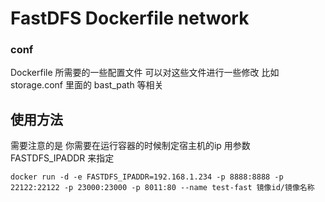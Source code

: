 # FastDFS Dockerfile network

### conf 
Dockerfile 所需要的一些配置文件
可以对这些文件进行一些修改  比如 storage.conf 里面的 bast_path 等相关

## 使用方法
需要注意的是 你需要在运行容器的时候制定宿主机的ip 用参数 FASTDFS_IPADDR 来指定



```
docker run -d -e FASTDFS_IPADDR=192.168.1.234 -p 8888:8888 -p 22122:22122 -p 23000:23000 -p 8011:80 --name test-fast 镜像id/镜像名称
```

